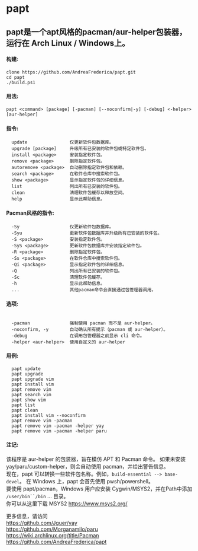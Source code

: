 # papt 
## papt是一个apt风格的pacman/aur-helper包装器，运行在 Arch Linux / Windows上。

#### 构建:
```
clone https://github.com/AndreaFrederica/papt.git
cd papt
./build.ps1
```

#### 用法:
`
papt <command> [package] [-pacman] [--noconfirm|-y] [-debug] <-helper> [aur-helper]
`

#### 指令:
```
  update                仅更新软件包数据库。
  upgrade [package]     升级所有已安装的软件包或特定软件包。
  install <package>     安装指定软件包。
  remove <package>      删除指定软件包。
  autoremove <package>  自动删除指定软件包和依赖。
  search <package>      在软件仓库中搜索软件包。
  show <package>        显示指定软件包的详细信息。
  list                  列出所有已安装的软件包。
  clean                 清理软件包缓存以释放空间。
  help                  显示此帮助信息。
 ```

#### Pacman风格的指令:
```
  -Sy                   仅更新软件包数据库。
  -Syu                  更新软件包数据库并升级所有已安装的软件包。
  -S <package>          安装指定软件包。
  -SyS <package>        更新软件包数据库并安装指定软件包。
  -R <package>          删除指定软件包。
  -Ss <package>         在软件仓库中搜索软件包。
  -Qi <package>         显示指定软件包的详细信息。
  -Q                    列出所有已安装的软件包。
  -Sc                   清理软件包缓存。
  -h                    显示此帮助信息。
  ...                   其他pacman命令会直接通过包管理器调用。
```
#### 选项:
```

  -pacman               强制使用 pacman 而不是 aur-helper。
  -noconfirm, -y        自动确认所有提示（pacman 或 aur-helper）。
  -debug                在调用包管理器之前显示 cli 命令。
  -helper <aur-helper>  使用自定义的 aur-helper
```

#### 用例:
```
  papt update
  papt upgrade
  papt upgrade vim
  papt install vim
  papt remove vim
  papt search vim
  papt show vim
  papt list
  papt clean
  papt install vim --noconfirm
  papt remove vim -pacman
  papt remove vim -pacman -helper yay
  papt remove vim -pacman -helper paru
```
#### 注记:
  该程序是 aur-helper 的包装器，旨在模仿 APT 和 Pacman 命令。
  如果未安装 yay/paru/custom-helper，则会自动使用 pacman，并给出警告信息。  
  现在，papt 可以转换一些软件包名称。例如，`build-essential --> base-devel`。
  在 Windows 上，papt 会首先使用 pwsh/powershell。  
  要使用 papt/pacman，Windows 用户应安装 Cygwin/MSYS2，并在Path中添加 `/user/bin``/bin` ... 目录。  
  你可以从这里下载 MSYS2 https://www.msys2.org/

更多信息，请访问  
  https://github.com/Jguer/yay  
  https://github.com/Morganamilo/paru  
  https://wiki.archlinux.org/title/Pacman  
  https://github.com/AndreaFrederica/papt  